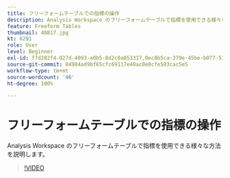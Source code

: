 ```yaml
---
title: フリーフォームテーブルでの指標の操作
description: Analysis Workspace のフリーフォームテーブルで指標を使用できる様々な方法を説明します。
feature: Freeform Tables
thumbnail: 40817.jpg
kt: 6291
role: User
level: Beginner
exl-id: f7d282f4-027d-4093-a0b5-8d2c0a053317,0ec8b5ca-379e-45be-b077-514af318f42a
source-git-commit: 84984ad9bf65cfc69117e40ac0e0cfe503cac5e5
workflow-type: tm+mt
source-wordcount: '46'
ht-degree: 100%

---
```


# フリーフォームテーブルでの指標の操作

Analysis Workspace のフリーフォームテーブルで指標を使用できる様々な方法を説明します。

>[!VIDEO](https://video.tv.adobe.com/v/40817/?quality=12&learn=on)
